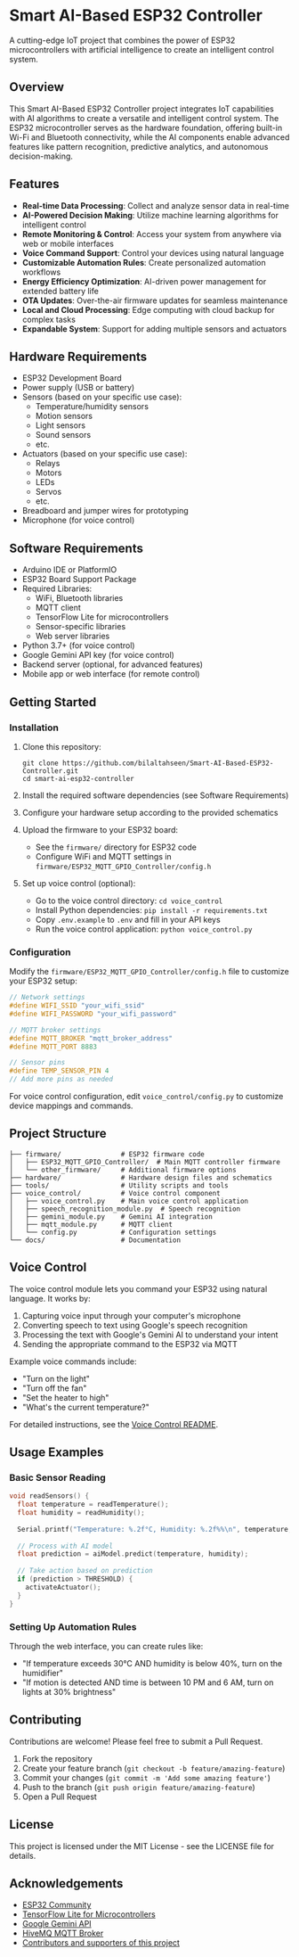 # Smart AI-Based ESP32 Controller

A cutting-edge IoT project that combines the power of ESP32 microcontrollers with artificial intelligence to create an intelligent control system.

## Overview

This Smart AI-Based ESP32 Controller project integrates IoT capabilities with AI algorithms to create a versatile and intelligent control system. The ESP32 microcontroller serves as the hardware foundation, offering built-in Wi-Fi and Bluetooth connectivity, while the AI components enable advanced features like pattern recognition, predictive analytics, and autonomous decision-making.

## Features

- **Real-time Data Processing**: Collect and analyze sensor data in real-time
- **AI-Powered Decision Making**: Utilize machine learning algorithms for intelligent control
- **Remote Monitoring & Control**: Access your system from anywhere via web or mobile interfaces
- **Voice Command Support**: Control your devices using natural language
- **Customizable Automation Rules**: Create personalized automation workflows
- **Energy Efficiency Optimization**: AI-driven power management for extended battery life
- **OTA Updates**: Over-the-air firmware updates for seamless maintenance
- **Local and Cloud Processing**: Edge computing with cloud backup for complex tasks
- **Expandable System**: Support for adding multiple sensors and actuators

## Hardware Requirements

- ESP32 Development Board
- Power supply (USB or battery)
- Sensors (based on your specific use case):
  - Temperature/humidity sensors
  - Motion sensors
  - Light sensors
  - Sound sensors
  - etc.
- Actuators (based on your specific use case):
  - Relays
  - Motors
  - LEDs
  - Servos
  - etc.
- Breadboard and jumper wires for prototyping
- Microphone (for voice control)

## Software Requirements

- Arduino IDE or PlatformIO
- ESP32 Board Support Package
- Required Libraries:
  - WiFi, Bluetooth libraries
  - MQTT client
  - TensorFlow Lite for microcontrollers
  - Sensor-specific libraries
  - Web server libraries
- Python 3.7+ (for voice control)
- Google Gemini API key (for voice control)
- Backend server (optional, for advanced features)
- Mobile app or web interface (for remote control)

## Getting Started

### Installation

1. Clone this repository:
   ```
   git clone https://github.com/bilaltahseen/Smart-AI-Based-ESP32-Controller.git
   cd smart-ai-esp32-controller
   ```

2. Install the required software dependencies (see Software Requirements)

3. Configure your hardware setup according to the provided schematics

4. Upload the firmware to your ESP32 board:
   - See the `firmware/` directory for ESP32 code
   - Configure WiFi and MQTT settings in `firmware/ESP32_MQTT_GPIO_Controller/config.h`

5. Set up voice control (optional):
   - Go to the voice control directory: `cd voice_control`
   - Install Python dependencies: `pip install -r requirements.txt`
   - Copy `.env.example` to `.env` and fill in your API keys
   - Run the voice control application: `python voice_control.py`

### Configuration

Modify the `firmware/ESP32_MQTT_GPIO_Controller/config.h` file to customize your ESP32 setup:

```cpp
// Network settings
#define WIFI_SSID "your_wifi_ssid"
#define WIFI_PASSWORD "your_wifi_password"

// MQTT broker settings
#define MQTT_BROKER "mqtt_broker_address"
#define MQTT_PORT 8883

// Sensor pins
#define TEMP_SENSOR_PIN 4
// Add more pins as needed
```

For voice control configuration, edit `voice_control/config.py` to customize device mappings and commands.

## Project Structure

```
├── firmware/               # ESP32 firmware code
│   ├── ESP32_MQTT_GPIO_Controller/  # Main MQTT controller firmware
│   └── other_firmware/     # Additional firmware options
├── hardware/               # Hardware design files and schematics
├── tools/                  # Utility scripts and tools
├── voice_control/          # Voice control component
│   ├── voice_control.py    # Main voice control application
│   ├── speech_recognition_module.py  # Speech recognition
│   ├── gemini_module.py    # Gemini AI integration
│   ├── mqtt_module.py      # MQTT client
│   └── config.py           # Configuration settings
└── docs/                   # Documentation
```

## Voice Control

The voice control module lets you command your ESP32 using natural language. It works by:

1. Capturing voice input through your computer's microphone
2. Converting speech to text using Google's speech recognition
3. Processing the text with Google's Gemini AI to understand your intent
4. Sending the appropriate command to the ESP32 via MQTT

Example voice commands include:
- "Turn on the light"
- "Turn off the fan"
- "Set the heater to high"
- "What's the current temperature?"

For detailed instructions, see the [Voice Control README](voice_control/README.md).

## Usage Examples

### Basic Sensor Reading

```cpp
void readSensors() {
  float temperature = readTemperature();
  float humidity = readHumidity();
  
  Serial.printf("Temperature: %.2f°C, Humidity: %.2f%%\n", temperature, humidity);
  
  // Process with AI model
  float prediction = aiModel.predict(temperature, humidity);
  
  // Take action based on prediction
  if (prediction > THRESHOLD) {
    activateActuator();
  }
}
```

### Setting Up Automation Rules

Through the web interface, you can create rules like:
- "If temperature exceeds 30°C AND humidity is below 40%, turn on the humidifier"
- "If motion is detected AND time is between 10 PM and 6 AM, turn on lights at 30% brightness"

## Contributing

Contributions are welcome! Please feel free to submit a Pull Request.

1. Fork the repository
2. Create your feature branch (`git checkout -b feature/amazing-feature`)
3. Commit your changes (`git commit -m 'Add some amazing feature'`)
4. Push to the branch (`git push origin feature/amazing-feature`)
5. Open a Pull Request

## License

This project is licensed under the MIT License - see the LICENSE file for details.

## Acknowledgements

- [ESP32 Community](https://esp32.com/)
- [TensorFlow Lite for Microcontrollers](https://www.tensorflow.org/lite/microcontrollers)
- [Google Gemini API](https://ai.google.dev/)
- [HiveMQ MQTT Broker](https://www.hivemq.com/)
- [Contributors and supporters of this project](#) 
